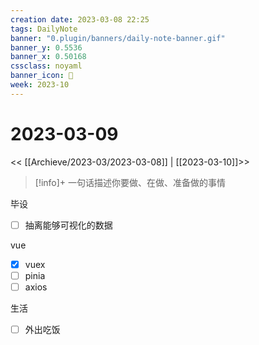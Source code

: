 ```yaml
---
creation date: 2023-03-08 22:25
tags: DailyNote
banner: "0.plugin/banners/daily-note-banner.gif"
banner_y: 0.5536
banner_x: 0.50168
cssclass: noyaml
banner_icon: 💌
week: 2023-10
---
```


# 2023-03-09

<< [[Archieve/2023-03/2023-03-08]] | [[2023-03-10]]>>


> [!info]+ 一句话描述你要做、在做、准备做的事情
> 

毕设
- [ ] 抽离能够可视化的数据

vue
- [x] vuex
- [ ] pinia
- [ ] axios

生活
- [ ] 外出吃饭